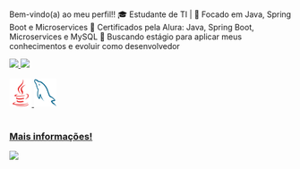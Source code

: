 <p>
  Bem-vindo(a) ao meu perfil!!
🎓 Estudante de TI | 
🚀 Focado em Java, Spring Boot e Microservices
📜 Certificados pela Alura: Java, Spring Boot, Microservices e MySQL
🎯 Buscando estágio para aplicar meus conhecimentos e evoluir como desenvolvedor
</p>

<div>
  <a href="https://github.com/felipenewplayer">
   
  <img height="150em" src="https://github-readme-stats.vercel.app/api?username=felipenewplayer">
  <img height="150em" src="https://github-readme-stats.vercel.app/api/top-langs/?username=felipenewplayer">
 
</div>
<div style="display: inline_block"><br>
  <img  height="50" width="40" src="https://raw.githubusercontent.com/devicons/devicon/master/icons/java/java-plain.svg">
  <img  height="50" width="40" src="https://raw.githubusercontent.com/devicons/devicon/master/icons/mysql/mysql-plain.svg">
</div>
 
 <br>
 
  ### Mais informações!
 
<div> 
  <a href="https://www.linkedin.com/in/felipe-pereira-6a7828255/" target="_blank"><img src="https://img.shields.io/badge/-LinkedIn-%230077B5?style=for-the-badge&logo=linkedin&logoColor=white" target="_blank">
  </a> 
 </div>
